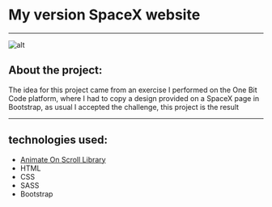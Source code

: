 # My version SpaceX website

_______

![alt](https://img.shields.io/badge/MIT-License-green)

## About the project:

The idea for this project came from an exercise I performed on the One Bit Code platform, where I had to copy a design provided on a SpaceX page in Bootstrap, as usual I accepted the challenge, this project is the result

_______

## technologies used:
* <a href="https://michalsnik.github.io/aos/?_gl=1*1qn13ca*_ga*MTM0MDk5NDY1NS4xNjcyMTcxNjI4*_ga_37GXT4VGQK*MTY4NzI2NDk1NC4xMTMuMS4xNjg3MjY2NDI3LjAuMC4w" target="_blank">Animate On Scroll Library</a>
* HTML
* CSS
* SASS
* Bootstrap